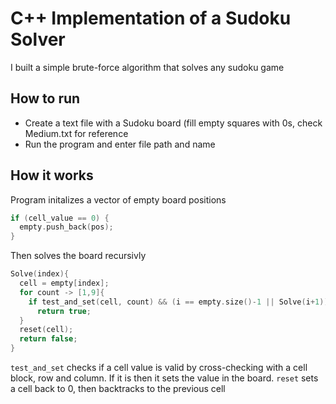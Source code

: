 # C++ Implementation of a Sudoku Solver
I built a simple brute-force algorithm that solves any sudoku game

## How to run
* Create a text file with a Sudoku board (fill empty squares with 0s, check Medium.txt for reference
* Run the program and enter file path and name

## How it works
Program initalizes a vector of empty board positions
```cpp
if (cell_value == 0) {
  empty.push_back(pos);
}
```

Then solves the board recursivly
```cpp
Solve(index){
  cell = empty[index];
  for count -> [1,9]{
    if test_and_set(cell, count) && (i == empty.size()-1 || Solve(i+1))
      return true;
  }
  reset(cell);
  return false;
}
```

`test_and_set` checks if a cell value is valid by cross-checking with a cell block, row and column. If it is then it sets the value in the board. 
`reset` sets a cell back to 0, then backtracks to the previous cell

